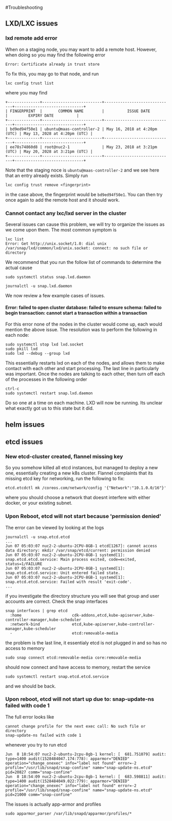 #Troubleshooting

## LXD/LXC issues

### lxd remote add error
When on a staging node, you may want to add a remote host. However, when doing so you may find the following error
```
Error: Certificate already in trust store
```

To fix this, you may go to that node, and run 
```
lxc config trust list
```

where you may find

```
+--------------+--------------------------+------------------------------+------------------------------+
| FINGERPRINT  |       COMMON NAME        |          ISSUE DATE          |         EXPIRY DATE          |
+--------------+--------------------------+------------------------------+------------------------------+
| bd9ed94f50e1 | ubuntu@maas-controller-2 | May 16, 2018 at 4:20pm (UTC) | May 13, 2028 at 4:20pm (UTC) |
+--------------+--------------------------+------------------------------+------------------------------+
| ee78s74860d8 | root@nuc2-1              | May 23, 2018 at 3:21pm (UTC) | May 20, 2028 at 3:21pm (UTC) |
+--------------+--------------------------+------------------------------+------------------------------+
```

Note that the staging noce is `ubuntu@maas-controller-2` and we see here that an entry already exists.
Simply run 

```
lxc config trust remove <fingerprint>
```
in the case above, the fingerprint would be `bd9ed94f50e1`. You can then try once again to add the remote host
and it should work.

### Cannot contact any lxc/lxd server in the cluster 
Several issues can cause this problem, we will try to organize the issues as we come upon them. The most common
symptom is

```
lxc list
Error: Get http://unix.socket/1.0: dial unix /var/snap/lxd/common/lxd/unix.socket: connect: no such file or directory
```

We recommend that you run the follow list of commands to determine the actual cause

```
sudo systemctl status snap.lxd.daemon
```

```
journalctl -u snap.lxd.daemon
```

We now review a few example cases of issues.

#### Error: failed to open cluster database: failed to ensure schema: failed to begin transaction: cannot start a transaction within a transaction
For this error none of the nodes in the cluster would come up, each would mention the above issue. The
resolution was to perform the following in each node:

```
sudo systemctl stop lxd lxd.socket
sudo pkill lxd
sudo lxd --debug --group lxd
```

This essentially restarts lxd on each of the nodes, and allows them to make contact with each other and start processing. The
last line in particularly was important. Once the nodes are talking to each other, then turn off each of
the processes in the following order

```
ctrl-c
sudo systemctl restart snap.lxd.daemon
```
Do so one at a time on each machine. LXD will now be running. Its unclear what exactly got us to this
state but it did.

## helm issues


## etcd issues

### New etcd-cluster created, flannel missing key
So you somehow killed all etcd instances, but managed to deploy a new one, essentially creating a new
k8s cluster. Flannel complaints that its missing etcd key for networking, run the following to fix: 
```
etcd.etcdctl mk /coreos.com/network/config '{"Network":"10.1.0.0/16"}'
```
where you should choose a network that doesnt interfere with either docker, or your existing subnet.

### Upon Reboot, etcd will not start because 'permission denied'
The error can be viewed by looking at the logs
```
journalctl -u snap.etcd.etcd
...
Jun 07 05:03:07 nuc2-2-ubuntu-2CPU-8GB-1 etcd[1267]: cannot access data directory: mkdir /var/snap/etcd/current: permission denied
Jun 07 05:03:07 nuc2-2-ubuntu-2CPU-8GB-1 systemd[1]: snap.etcd.etcd.service: Main process exited, code=exited, status=1/FAILURE
Jun 07 05:03:07 nuc2-2-ubuntu-2CPU-8GB-1 systemd[1]: snap.etcd.etcd.service: Unit entered failed state.
Jun 07 05:03:07 nuc2-2-ubuntu-2CPU-8GB-1 systemd[1]: snap.etcd.etcd.service: Failed with result 'exit-code'.
...
```
if you investigate the directory structure you will see that group and user accounts are correct. Check the snap interfaces

```
snap interfaces | grep etcd
  :home                      cdk-addons,etcd,kube-apiserver,kube-controller-manager,kube-scheduler
  :network-bind              etcd,kube-apiserver,kube-controller-manager,kube-scheduler
  -                          etcd:removable-media
```
the problem is the last line, it essentialy etcd is not plugged in and so has no access to memory

```
sudo snap connect etcd:removable-media core:removable-media
```

should now connect and have access to memory, restart the service
```
sudo systemctl restart snap.etcd.etcd.service 
```
and we should be back.

### Upon reboot, etcd will not start up due to: snap-update-ns failed with code 1
The full error looks like

```
cannot change profile for the next exec call: No such file or directory
snap-update-ns failed with code 1
```
whenever you try to run etcd

```
Jun  8 18:54:07 nuc2-2-ubuntu-2cpu-8gb-1 kernel: [  681.751079] audit: type=1400 audit(1528484047.174:778): apparmor="DENIED" operation="change_onexec" info="label not found" error=-2 profile="/usr/lib/snapd/snap-confine" name="snap-update-ns.etcd" pid=20827 comm="snap-confine"
Jun  8 18:54:09 nuc2-2-ubuntu-2cpu-8gb-1 kernel: [  683.598811] audit: type=1400 audit(1528484049.022:779): apparmor="DENIED" operation="change_onexec" info="label not found" error=-2 profile="/usr/lib/snapd/snap-confine" name="snap-update-ns.etcd" pid=21000 comm="snap-confine"
```

The issues is actually app-armor and profiles



```
sudo apparmor_parser /var/lib/snapd/apparmor/profiles/*
```


